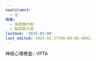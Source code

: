 ```yaml
---
newColumn3:
  - 左
病巣:
  - 後頭葉内側
  - 脳梁膨大部
lastmod: '2025-03-08'
last_edited: 2025-02-27T00:00:00.000Z
---
```


神経心理検査:: VPTA
